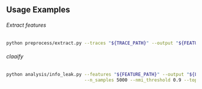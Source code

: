 
## Usage Examples

###### Extract features
```bash
python preprocess/extract.py --traces "${TRACE_PATH}" --output "${FEATURE_PATH}"
```

###### claaify

```bash
python analysis/info_leak.py --features "${FEATURE_PATH}" --output "${LEAKAGE_PATH}" \
                             --n_samples 5000 --nmi_threshold 0.9 --topn 100 --n_procs 8
```
